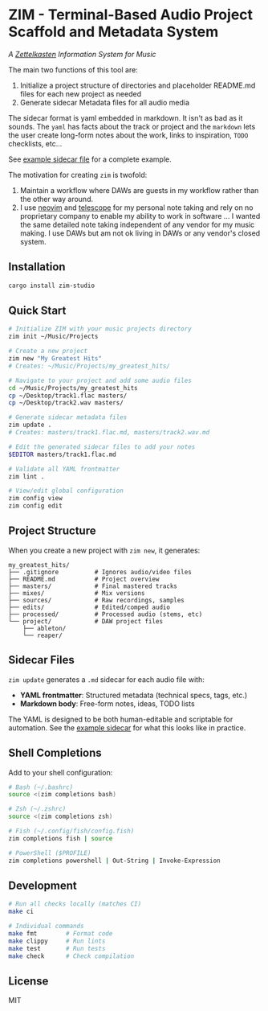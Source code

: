 # ZIM - Terminal-Based Audio Project Scaffold and Metadata System

*A [Zettelkasten](https://en.wikipedia.org/wiki/Zettelkasten) Information System for Music*

The main two functions of this tool are:
  1. Initialize a project structure of directories and placeholder README.md files
       for each new project as needed
  2. Generate sidecar Metadata files for all audio media

The sidecar format is yaml embedded in markdown.  It isn't as bad as it sounds.
The `yaml` has facts about the track or project and the `markdown` lets the user
create long-form notes about the work, links to inspiration, `TODO` checklists,
etc...

See [example sidecar file](examples/sidecar-example.md) for a complete example.

The motivation for creating `zim` is twofold:

  1. Maintain a workflow where DAWs are guests in my workflow rather than the
     other way around.
  2. I use [neovim](https://neovim.io/) and
     [telescope](https://github.com/nvim-telescope/telescope.nvim) for my
     personal note taking and rely on no proprietary company to enable my
     ability to work in software ... I wanted the same detailed note taking
     independent of any vendor for my music making.  I use DAWs but am not ok
     living in DAWs or any vendor's closed system.

## Installation

```bash
cargo install zim-studio
```

## Quick Start

```bash
# Initialize ZIM with your music projects directory
zim init ~/Music/Projects

# Create a new project
zim new "My Greatest Hits"
# Creates: ~/Music/Projects/my_greatest_hits/

# Navigate to your project and add some audio files
cd ~/Music/Projects/my_greatest_hits
cp ~/Desktop/track1.flac masters/
cp ~/Desktop/track2.wav masters/

# Generate sidecar metadata files
zim update .
# Creates: masters/track1.flac.md, masters/track2.wav.md

# Edit the generated sidecar files to add your notes
$EDITOR masters/track1.flac.md

# Validate all YAML frontmatter
zim lint .

# View/edit global configuration
zim config view
zim config edit
```

## Project Structure

When you create a new project with `zim new`, it generates:

```
my_greatest_hits/
├── .gitignore          # Ignores audio/video files
├── README.md           # Project overview
├── masters/            # Final mastered tracks
├── mixes/              # Mix versions
├── sources/            # Raw recordings, samples
├── edits/              # Edited/comped audio
├── processed/          # Processed audio (stems, etc)
└── project/            # DAW project files
    ├── ableton/
    └── reaper/
```

## Sidecar Files

`zim update` generates a `.md` sidecar for each audio file with:
- **YAML frontmatter**: Structured metadata (technical specs, tags, etc.)
- **Markdown body**: Free-form notes, ideas, TODO lists

The YAML is designed to be both human-editable and scriptable for automation.
See the [example sidecar](examples/sidecar-example.md) for what this looks like in practice.

## Shell Completions

Add to your shell configuration:

```bash
# Bash (~/.bashrc)
source <(zim completions bash)

# Zsh (~/.zshrc)
source <(zim completions zsh)

# Fish (~/.config/fish/config.fish)
zim completions fish | source

# PowerShell ($PROFILE)
zim completions powershell | Out-String | Invoke-Expression
```

## Development

```bash
# Run all checks locally (matches CI)
make ci

# Individual commands
make fmt        # Format code
make clippy     # Run lints
make test       # Run tests
make check      # Check compilation
```

## License

MIT
